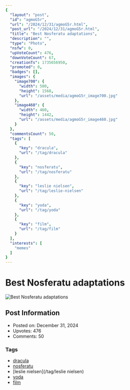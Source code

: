 ```yaml
---
{
  "layout": "post",
  "id": "agmoG5r",
  "url": "/2024/12/31/agmoG5r.html",
  "post_url": "/2024/12/31/agmoG5r.html",
  "title": "Best Nosferatu adaptations",
  "description": "",
  "type": "Photo",
  "nsfw": 0,
  "upVoteCount": 476,
  "downVoteCount": 67,
  "creationTs": 1735656950,
  "promoted": 0,
  "badges": [],
  "images": {
    "image700": {
      "width": 500,
      "height": 1568,
      "url": "/assets/media/agmoG5r_image700.jpg"
    },
    "image460": {
      "width": 460,
      "height": 1442,
      "url": "/assets/media/agmoG5r_image460.jpg"
    }
  },
  "commentsCount": 50,
  "tags": [
    {
      "key": "dracula",
      "url": "/tag/dracula"
    },
    {
      "key": "nosferatu",
      "url": "/tag/nosferatu"
    },
    {
      "key": "leslie nielsen",
      "url": "/tag/leslie-nielsen"
    },
    {
      "key": "yoda",
      "url": "/tag/yoda"
    },
    {
      "key": "film",
      "url": "/tag/film"
    }
  ],
  "interests": [
    "memes"
  ]
}
---
```


# Best Nosferatu adaptations

![Best Nosferatu adaptations](/assets/media/agmoG5r_image700.jpg)

## Post Information

- Posted on: December 31, 2024
- Upvotes: 476
- Comments: 50

### Tags

- [dracula](/tag/dracula)
- [nosferatu](/tag/nosferatu)
- [leslie nielsen](/tag/leslie nielsen)
- [yoda](/tag/yoda)
- [film](/tag/film)
